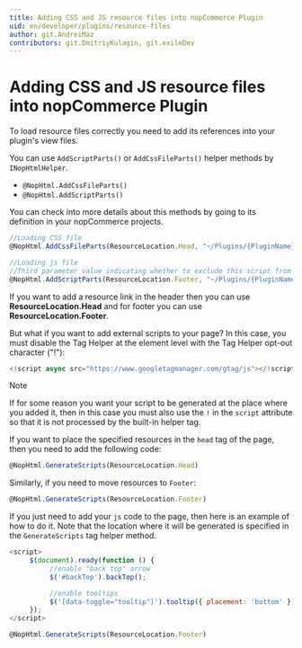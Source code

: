 ```yaml
---
title: Adding CSS and JS resource files into nopCommerce Plugin
uid: en/developer/plugins/resource-files
author: git.AndreiMaz
contributors: git.DmitriyKulagin, git.exileDev
---
```


# Adding CSS and JS resource files into nopCommerce Plugin

To load resource files correctly you need to add its references into your plugin's view files.

You can use `AddScriptParts()` or `AddCssFileParts()` helper methods by `INopHtmlHelper`.

- `@NopHtml.AddCssFileParts()`
- `@NopHtml.AddScriptParts()`

You can check into more details about this methods by going to its definition in your nopCommerce projects.

```js
//Loading CSS file
@NopHtml.AddCssFileParts(ResourceLocation.Head, "~/Plugins/{PluginName}/Content/{CSSFileName.Css}", excludeFromBundle = false);

//Loading js file
//Third parameter value indicating whether to exclude this script from bundling
@NopHtml.AddScriptParts(ResourceLocation.Footer, "~/Plugins/{PluginName}/Scripts/{JSFileName.js}", excludeFromBundle: true);
```

If you want to add a resource link in the header then you can use **ResourceLocation.Head** and for footer you can use **ResourceLocation.Footer**.

But what if you want to add external scripts to your page? In this case, you must disable the Tag Helper at the element level with the Tag Helper opt-out character ("!"):

```js
<!script async src="https://www.googletagmanager.com/gtag/js"></!script>
```

> [!NOTE]
>
> If for some reason you want your script to be generated at the place where you added it, then in this case you must also use the `!` in the `script` attribute so that it is not processed by the built-in helper tag.

If you want to place the specified resources in the `head` tag of the page, then you need to add the following code:

```js
@NopHtml.GenerateScripts(ResourceLocation.Head)
```

Similarly, if you need to move resources to `Footer`:

```js
@NopHtml.GenerateScripts(ResourceLocation.Footer)
```

If you just need to add your `js` code to the page, then here is an example of how to do it. Note that the location where it will be generated is specified in the `GenerateScripts` tag helper method.

```js
<script>
     $(document).ready(function () {
          //enable "back top" arrow
          $('#backTop').backTop();

          //enable tooltips
          $('[data-toggle="tooltip"]').tooltip({ placement: 'bottom' });
     });
</script>

@NopHtml.GenerateScripts(ResourceLocation.Footer)
```
